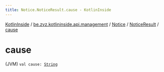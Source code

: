 ```yaml
---
title: Notice.NoticeResult.cause - KotlinInside
---
```


[KotlinInside](../../../index.html) / [be.zvz.kotlininside.api.management](../../index.html) / [Notice](../index.html) / [NoticeResult](index.html) / [cause](./cause.html)

# cause

(JVM) `val cause: `[`String`](https://kotlinlang.org/api/latest/jvm/stdlib/kotlin/-string/index.html)